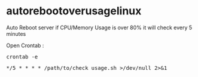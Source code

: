 # autorebootoverusagelinux
Auto Reboot server if CPU/Memory Usage is over 80%
it will check every 5 minutes

Open Crontab :
<pre>crontab -e</pre>

<pre>*/5 * * * * /path/to/check_usage.sh >/dev/null 2>&1</pre>
